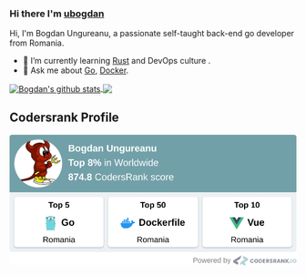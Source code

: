 ### Hi there I'm [ubogdan](https://ubogdan.com)

Hi, I'm Bogdan Ungureanu, a passionate self-taught back-end go developer from Romania.

- 🌱 I’m currently learning [Rust](https://www.rust-lang.org/) and DevOps culture .
- 💬 Ask me about [Go](https://golang.org), [Docker](https://www.docker.com/).

<a href="https://github.com/anuraghazra/github-readme-stats">
  <img align="center" src="https://github-readme-stats.anuraghazra1.vercel.app/api?username=ubogdan&show_icons=true&include_all_commits=true&count_private=true" alt="Bogdan's github stats" />
</a>

<a href="https://github.com/anuraghazra/github-readme-stats">
  <!-- Change the `github-readme-stats.anuraghazra1.vercel.app` to `github-readme-stats.vercel.app`  -->
  <img align="center" src="https://github-readme-stats.anuraghazra1.vercel.app/api/top-langs/?username=ubogdan&layout=compact" />
</a>


Codersrank Profile
-------------------

<a href="https://cr-ss-service.azurewebsites.net/api/ScreenShot?widget=summary&username=ubogdan&badges=3">
<img
  src="https://github.com/ubogdan/ubogdan/raw/master/codersrank-march-2021.png"
/>
</a>

